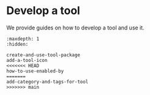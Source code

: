 # Develop a tool
We provide guides on how to develop a tool and use it.

```{toctree}
:maxdepth: 1
:hidden:

create-and-use-tool-package
add-a-tool-icon
<<<<<<< HEAD
how-to-use-enabled-by
=======
add-category-and-tags-for-tool
>>>>>>> main
```